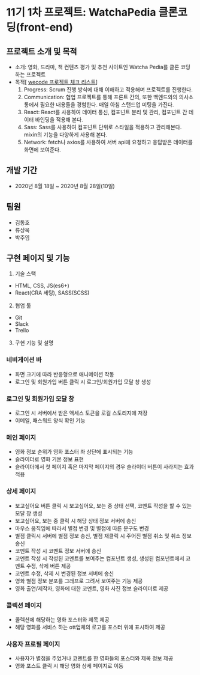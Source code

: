 # 11기 1차 프로젝트: WatchaPedia 클론코딩(front-end)

## 프로젝트 소개 및 목적

- 소개: 영화, 드라마, 책 컨텐츠 평가 및 추천 사이트인 Watcha Pedia를 클론 코딩하는 프로젝트
- 목적[ [wecode 프로젝트 체크 리스트](https://www.notion.so/1-1b8841331cc64f43a859b84a40668a17)]
  1. Progress: Scrum 진행 방식에 대해 이해하고 적용해며 프로젝트를 진행한다.
  2. Communication: 협업 프로젝트를 통해 프론트 간의, 또한 백엔드와의 의사소통에서 필요한 내용들을 경험한다. 매일 아침 스탠드업 미팅을 가진다.
  3. React: React를 사용하여 데이터 통신, 컴포넌트 분리 및 관리, 컴포넌트 간 데이터 바인딩을 적용해 본다.
  4. Sass: Sass를 사용하여 컴포넌트 단위로 스타일을 적용하고 관리해본다. mixin의 기능을 다양하게 사용해 본다.
  5. Network: fetch나 axios를 사용하여 서버 api에 요청하고 응답받은 데이터를 화면에 보여준다.

## 개발 기간

- 2020년 8월 18일 ~ 2020년 8월 28일(10일)

## 팀원

- 김동호
- 류상욱
- 박주엽

## 구현 페이지 및 기능

1. 기술 스택

- HTML, CSS, JS(es6+)
- React(CRA 세팅), SASS(SCSS)

2. 협업 툴

- Git
- Slack
- Trello

3. 구현 기능 및 설명

### 네비게이션 바

- 화면 크기에 따라 반응형으로 애니메이션 작동
- 로그인 및 회원가입 버튼 클릭 시 로그인/회원가입 모달 창 생성

### 로그인 및 회원가입 모달 창

- 로그인 시 서버에서 받은 액세스 토큰을 로컬 스토리지에 저장
- 이메일, 패스워드 양식 확인 기능

### 메인 페이지

- 영화 정보 순위가 영화 포스터 좌 상단에 표시되는 기능
- 슬라이더로 영화 기본 정보 표현
- 슬라이더에서 첫 페이지 혹은 마지막 페이지의 경우 슬라이더 버튼이 사라지는 효과 적용

### 상세 페이지

- 보고싶어요 버튼 클릭 시 보고싶어요, 보는 중 상태 선택, 코멘트 작성을 할 수 있는 모달 창 생성
- 보고싶어요, 보는 중 클릭 시 해당 상태 정보 서버에 송신
- 마우스 움직임에 따라서 별점 변경 및 별점에 따른 문구도 변경
- 별점 클릭시 서버에 별점 정보 송신, 별점 재클릭 시 주어진 별점 취소 및 취소 정보 송신
- 코멘트 작성 시 코멘트 정보 서버에 송신
- 코멘트 작성 시 작성된 코멘트를 보여주는 컴포넌트 생성, 생성된 컴포넌트에서 코멘트 수정, 삭제 버튼 제공
- 코멘트 수정, 삭제 시 변경된 정보 서버에 송신
- 영화 별점 정보 분포를 그래프로 그려서 보여주는 기능 제공
- 영화 출연/제작자, 영화에 대한 코멘트, 영화 사진 정보 슬라이더로 제공

### 콜렉션 페이지

- 콜렉션에 해당하는 영화 포스터와 제목 제공
- 해당 영화를 서비스 하는 ott업체의 로고를 포스터 위에 표시하여 제공

### 사용자 프로필 페이지

- 사용자가 별점을 주었거나 코멘트를 한 영화들의 포스터와 제목 정보 제공
- 영화 포스트 클릭 시 해당 영화 상세 페이지로 이동
